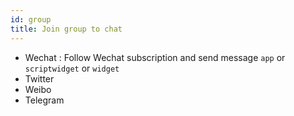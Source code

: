 ```yaml
---
id: group
title: Join group to chat
---
```




- Wechat : Follow Wechat subscription and send message `app` or `scriptwidget` or `widget`
- Twitter
- Weibo
- Telegram
